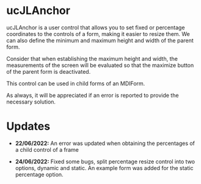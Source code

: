 # ucJLAnchor

ucJLAnchor is a user control that allows you to set fixed or percentage coordinates to the controls of a form, making it easier to resize them. We can also define the minimum and maximum height and width of the parent form.

Consider that when establishing the maximum height and width, the measurements of the screen will be evaluated so that the maximize button of the parent form is deactivated.

This control can be used in child forms of an MDIForm.

As always, it will be appreciated if an error is reported to provide the necessary solution.

# Updates

- **22/06/2022:** An error was updated when obtaining the percentages of a child control of a frame

- **24/06/2022:** Fixed some bugs, split percentage resize control into two options, dynamic and static.
An example form was added for the static percentage option.
